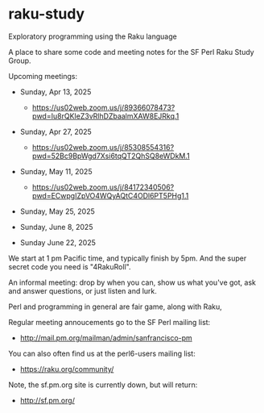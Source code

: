 # raku-study
Exploratory programming using the Raku language

A place to share some code and meeting notes for the SF Perl Raku Study Group.

Upcoming meetings:

* Sunday, Apr 13, 2025
  *   https://us02web.zoom.us/j/89366078473?pwd=Iu8rQKIeZ3vRlhDZbaalmXAW8EJRkq.1

* Sunday, Apr 27, 2025
  *   https://us02web.zoom.us/j/85308554316?pwd=52Bc9BpWgd7Xsi6tqQT2QhSQ8eWDkM.1

* Sunday, May 11, 2025
  *   https://us02web.zoom.us/j/84172340506?pwd=ECwpgIZpVO4WQyAQtC4ODl6PT5PHg1.1


*  Sunday, May 25, 2025 
*  Sunday, June 8, 2025 
*  Sunday June 22, 2025 



We start at 1 pm Pacific time, and typically finish by 5pm.
And the super secret code you need is "4RakuRoll".

An informal meeting: drop by when you can, show us what you've got,
ask and answer questions, or just listen and lurk.

Perl and programming in general are fair game, along with Raku, 

Regular meeting annoucements go to the SF Perl mailing list:

*  http://mail.pm.org/mailman/admin/sanfrancisco-pm

You can also often find us at the perl6-users mailing list:

*  https://raku.org/community/


Note, the sf.pm.org site is currently down, but will return:

*  http://sf.pm.org/
